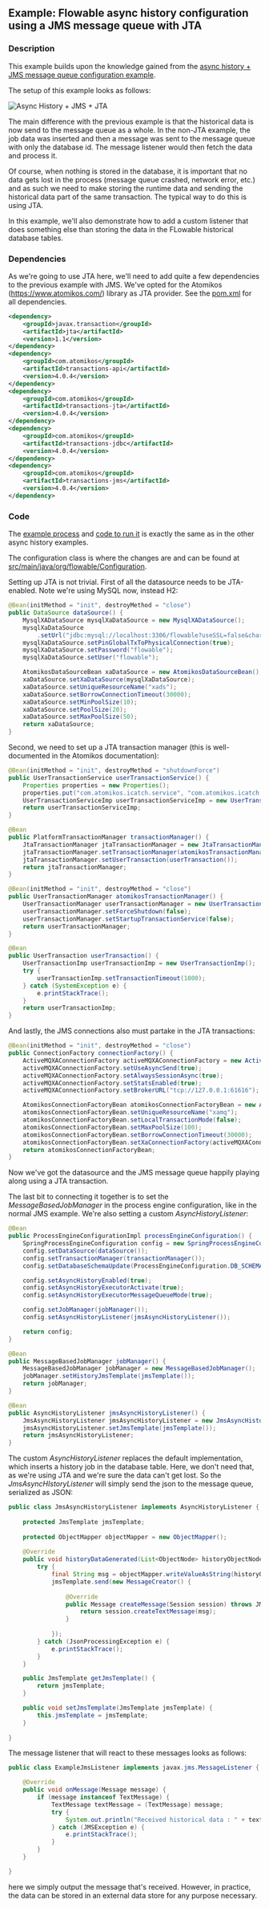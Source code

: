 ## Example: Flowable async history configuration using a JMS message queue with JTA

### Description

This example builds upon the knowledge gained from the [async history + JMS message queue configuration example](../flowable-async-history-jms-cfg). 

The setup of this example looks as follows:

![Async History + JMS + JTA](src/main/resources/diagrams/async-history-jms-jta.png "Async History + JMS + JTA")

The main difference with the previous example is that the historical data is now send to the message queue as a whole. In the non-JTA example, the job data was inserted and then a message was sent to the message queue with only the database id. The message listener would then fetch the data and process it.

Of course, when nothing is stored in the database, it is important that no data gets lost in the process (message queue crashed, network error, etc.) and as such we need to make storing the runtime data and sending the historical data part of the same transaction. The typical way to do this is using JTA.

In this example, we'll also demonstrate how to add a custom listener that does something else than storing the data in the FLowable historical database tables.


### Dependencies

As we're going to use JTA here, we'll need to add quite a few dependencies to the previous example with JMS. We've opted for the Atomikos (https://www.atomikos.com/) library as JTA provider. See the [pom.xml](pom.xml) for all dependencies.

```xml
<dependency>
	<groupId>javax.transaction</groupId>
	<artifactId>jta</artifactId>
	<version>1.1</version>
</dependency>
<dependency>
	<groupId>com.atomikos</groupId>
	<artifactId>transactions-api</artifactId>
	<version>4.0.4</version>
</dependency>
<dependency>
	<groupId>com.atomikos</groupId>
	<artifactId>transactions-jta</artifactId>
	<version>4.0.4</version>
</dependency>
<dependency>
	<groupId>com.atomikos</groupId>
	<artifactId>transactions-jdbc</artifactId>
	<version>4.0.4</version>
</dependency>
<dependency>
	<groupId>com.atomikos</groupId>
	<artifactId>transactions-jms</artifactId>
	<version>4.0.4</version>
</dependency>
``` 

### Code 
 
The [example process](src/main/resources/test-process.bpmn20.xml) and [code to run it](src/main/java/org/flowable/Example) is exactly the same as in the other async history examples. 
 
The configuration class is where the changes are and can be found at [src/main/java/org/flowable/Configuration](src/main/java/org/flowable/Configuration.java).
 
Setting up JTA is not trivial. First of all the datasource needs to be JTA-enabled. Note we're using MySQL now, instead H2:

```java
@Bean(initMethod = "init", destroyMethod = "close")
public DataSource dataSource() {
	MysqlXADataSource mysqlXaDataSource = new MysqlXADataSource();
	mysqlXaDataSource
		.setUrl("jdbc:mysql://localhost:3306/flowable?useSSL=false&characterEncoding=UTF-8&serverTimezone=UTC");
	mysqlXaDataSource.setPinGlobalTxToPhysicalConnection(true);
	mysqlXaDataSource.setPassword("flowable");
	mysqlXaDataSource.setUser("flowable");

	AtomikosDataSourceBean xaDataSource = new AtomikosDataSourceBean();
	xaDataSource.setXaDataSource(mysqlXaDataSource);
	xaDataSource.setUniqueResourceName("xads");
	xaDataSource.setBorrowConnectionTimeout(30000);
	xaDataSource.setMinPoolSize(10);
	xaDataSource.setPoolSize(20);
	xaDataSource.setMaxPoolSize(50);
	return xaDataSource;
}
``` 

Second, we need to set up a JTA transaction manager (this is well-documented in the Atomikos documentation):

```java
@Bean(initMethod = "init", destroyMethod = "shutdownForce")
public UserTransactionService userTransactionService() {
	Properties properties = new Properties();
	properties.put("com.atomikos.icatch.service", "com.atomikos.icatch.standalone.UserTransactionServiceFactory");
	UserTransactionServiceImp userTransactionServiceImp = new UserTransactionServiceImp(properties);
	return userTransactionServiceImp;
}

@Bean
public PlatformTransactionManager transactionManager() {
	JtaTransactionManager jtaTransactionManager = new JtaTransactionManager();
	jtaTransactionManager.setTransactionManager(atomikosTransactionManager());
	jtaTransactionManager.setUserTransaction(userTransaction());
	return jtaTransactionManager;
}

@Bean(initMethod = "init", destroyMethod = "close")
public UserTransactionManager atomikosTransactionManager() {
	UserTransactionManager userTransactionManager = new UserTransactionManager();
	userTransactionManager.setForceShutdown(false);
	userTransactionManager.setStartupTransactionService(false);
	return userTransactionManager;
}

@Bean
public UserTransaction userTransaction() {
	UserTransactionImp userTransactionImp = new UserTransactionImp();
	try {
		userTransactionImp.setTransactionTimeout(1000);
	} catch (SystemException e) {
		e.printStackTrace();
	}
	return userTransactionImp;
}
```

And lastly, the JMS connections also must partake in the JTA transactions:

```java
@Bean(initMethod = "init", destroyMethod = "close")
public ConnectionFactory connectionFactory() {
	ActiveMQXAConnectionFactory activeMQXAConnectionFactory = new ActiveMQXAConnectionFactory();
	activeMQXAConnectionFactory.setUseAsyncSend(true);
	activeMQXAConnectionFactory.setAlwaysSessionAsync(true);
	activeMQXAConnectionFactory.setStatsEnabled(true);
	activeMQXAConnectionFactory.setBrokerURL("tcp://127.0.0.1:61616");

	AtomikosConnectionFactoryBean atomikosConnectionFactoryBean = new AtomikosConnectionFactoryBean();
	atomikosConnectionFactoryBean.setUniqueResourceName("xamq");
	atomikosConnectionFactoryBean.setLocalTransactionMode(false);
	atomikosConnectionFactoryBean.setMaxPoolSize(100);
	atomikosConnectionFactoryBean.setBorrowConnectionTimeout(30000);
	atomikosConnectionFactoryBean.setXaConnectionFactory(activeMQXAConnectionFactory);
	return atomikosConnectionFactoryBean;
}
```    

Now we've got the datasource and the JMS message queue happily playing along using a JTA transaction.

The last bit to connecting it together is to set the _MessageBasedJobManager_ in the process engine configuration, like in the normal JMS example. We're also setting a custom _AsyncHistoryListener_:

```java
@Bean
public ProcessEngineConfigurationImpl processEngineConfiguration() {
	SpringProcessEngineConfiguration config = new SpringProcessEngineConfiguration();
	config.setDataSource(dataSource());
	config.setTransactionManager(transactionManager());
	config.setDatabaseSchemaUpdate(ProcessEngineConfiguration.DB_SCHEMA_UPDATE_DROP_CREATE);

	config.setAsyncHistoryEnabled(true);
	config.setAsyncHistoryExecutorActivate(true);
	config.setAsyncHistoryExecutorMessageQueueMode(true);

	config.setJobManager(jobManager());
	config.setAsyncHistoryListener(jmsAsyncHistoryListener());

	return config;
}

@Bean
public MessageBasedJobManager jobManager() {
	MessageBasedJobManager jobManager = new MessageBasedJobManager();
	jobManager.setHistoryJmsTemplate(jmsTemplate());
	return jobManager;
}

@Bean
public AsyncHistoryListener jmsAsyncHistoryListener() {
	JmsAsyncHistoryListener jmsAsyncHistoryListener = new JmsAsyncHistoryListener();
	jmsAsyncHistoryListener.setJmsTemplate(jmsTemplate());
	return jmsAsyncHistoryListener;
}
```

The custom _AsyncHistoryListener_ replaces the default implementation, which inserts a history job in the database table. Here, we don't need that, as we're using JTA and we're sure the data can't get lost. So the _JmsAsyncHIstoryListener_ will simply send the json to the message queue, serialized as JSON:

```java
public class JmsAsyncHistoryListener implements AsyncHistoryListener {
    
	protected JmsTemplate jmsTemplate;
    
    protected ObjectMapper objectMapper = new ObjectMapper();
    
    @Override
    public void historyDataGenerated(List<ObjectNode> historyObjectNodes) {
        try {
            final String msg = objectMapper.writeValueAsString(historyObjectNodes);
            jmsTemplate.send(new MessageCreator() {
                
                @Override
                public Message createMessage(Session session) throws JMSException {
                    return session.createTextMessage(msg);
                }
                
            });
        } catch (JsonProcessingException e) {
            e.printStackTrace();
        }
    }

    public JmsTemplate getJmsTemplate() {
        return jmsTemplate;
    }

    public void setJmsTemplate(JmsTemplate jmsTemplate) {
        this.jmsTemplate = jmsTemplate;
    }
    
}
```    

The message listener that will react to these messages looks as follows:

```java
public class ExampleJmsListener implements javax.jms.MessageListener {

    @Override
    public void onMessage(Message message) {
        if (message instanceof TextMessage) {
            TextMessage textMessage = (TextMessage) message;
            try {
                System.out.println("Received historical data : " + textMessage.getText());
            } catch (JMSException e) {
                e.printStackTrace();
            }
        }
    }

}

```

here we simply output the message that's received. However, in practice, the data can be stored in an external data store for any purpose necessary.


